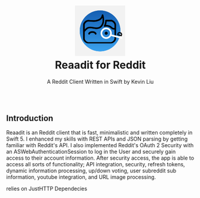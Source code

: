 <h1 align="center">
  <img src="Docs/reaaditicon.png" width="136" alt="icon"><br>
  Reaadit for Reddit<br>
</h1>

<p align="center">A Reddit Client Written in Swift by Kevin Liu</p>

<br>
<br>

## Introduction
Reaadit is an Reddit client that is fast, minimalistic and written completely in Swift 5. I enhanced my skills with REST APIs and JSON parsing by getting familiar with Reddit's API. I also implemented Reddit's OAuth 2 Security with an ASWebAuthenticationSession to log in the User and securely gain access to their account information. After security access, the app is able to access all sorts of functionality; API integration, security, refresh tokens, dynamic information processing, up/down voting, user subreddit sub information, youtube integration, and URL image processing.




relies on JustHTTP Dependecies

